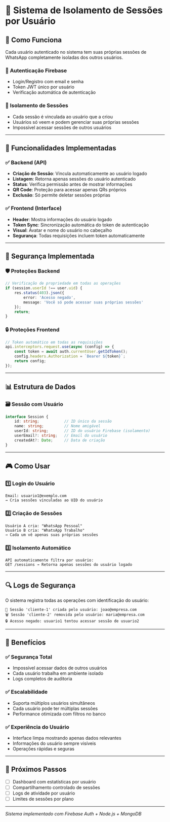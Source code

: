# 👤 Sistema de Isolamento de Sessões por Usuário

## 🎯 **Como Funciona**

Cada usuário autenticado no sistema tem suas próprias sessões de WhatsApp completamente isoladas dos outros usuários.

### 🔐 **Autenticação Firebase**
- Login/Registro com email e senha
- Token JWT único por usuário
- Verificação automática de autenticação

### 📱 **Isolamento de Sessões**
- Cada sessão é vinculada ao usuário que a criou
- Usuários só veem e podem gerenciar suas próprias sessões
- Impossível acessar sessões de outros usuários

---

## 🚀 **Funcionalidades Implementadas**

### ✅ **Backend (API)**
- **Criação de Sessão**: Vincula automaticamente ao usuário logado
- **Listagem**: Retorna apenas sessões do usuário autenticado
- **Status**: Verifica permissão antes de mostrar informações
- **QR Code**: Proteção para acessar apenas QRs próprios
- **Exclusão**: Só permite deletar sessões próprias

### ✅ **Frontend (Interface)**
- **Header**: Mostra informações do usuário logado
- **Token Sync**: Sincronização automática do token de autenticação
- **Visual**: Avatar e nome do usuário no cabeçalho
- **Segurança**: Todas requisições incluem token automaticamente

---

## 🔧 **Segurança Implementada**

### 🛡️ **Proteções Backend**
```typescript
// Verificação de propriedade em todas as operações
if (session.userId !== user.uid) {
    res.status(403).json({ 
        error: 'Acesso negado',
        message: 'Você só pode acessar suas próprias sessões'
    });
    return;
}
```

### 🔒 **Proteções Frontend**
```typescript
// Token automático em todas as requisições
api.interceptors.request.use(async (config) => {
    const token = await auth.currentUser.getIdToken();
    config.headers.Authorization = `Bearer ${token}`;
    return config;
});
```

---

## 📊 **Estrutura de Dados**

### 🗃️ **Sessão com Usuário**
```typescript
interface Session {
    id: string;           // ID único da sessão
    name: string;         // Nome amigável
    userId: string;       // ID do usuário Firebase (isolamento)
    userEmail?: string;   // Email do usuário
    createdAt?: Date;     // Data de criação
}
```

---

## 🎮 **Como Usar**

### 1️⃣ **Login do Usuário**
```
Email: usuario1@exemplo.com
→ Cria sessões vinculadas ao UID do usuário
```

### 2️⃣ **Criação de Sessões**
```
Usuário A cria: "WhatsApp Pessoal"
Usuário B cria: "WhatsApp Trabalho"
→ Cada um vê apenas suas próprias sessões
```

### 3️⃣ **Isolamento Automático**
```
API automaticamente filtra por usuário:
GET /sessions → Retorna apenas sessões do usuário logado
```

---

## 🔍 **Logs de Segurança**

O sistema registra todas as operações com identificação do usuário:

```
👤 Sessão 'cliente-1' criada pelo usuário: joao@empresa.com
🗑️ Sessão 'cliente-2' removida pelo usuário: maria@empresa.com
🔒 Acesso negado: usuario1 tentou acessar sessão de usuario2
```

---

## 🎯 **Benefícios**

### ✅ **Segurança Total**
- Impossível acessar dados de outros usuários
- Cada usuário trabalha em ambiente isolado
- Logs completos de auditoria

### ✅ **Escalabilidade**
- Suporta múltiplos usuários simultâneos
- Cada usuário pode ter múltiplas sessões
- Performance otimizada com filtros no banco

### ✅ **Experiência do Usuário**
- Interface limpa mostrando apenas dados relevantes
- Informações do usuário sempre visíveis
- Operações rápidas e seguras

---

## 🚀 **Próximos Passos**

- [ ] Dashboard com estatísticas por usuário
- [ ] Compartilhamento controlado de sessões
- [ ] Logs de atividade por usuário
- [ ] Limites de sessões por plano

---

*Sistema implementado com Firebase Auth + Node.js + MongoDB*

